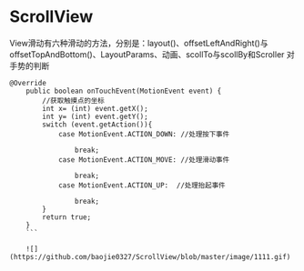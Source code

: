 # ScrollView
View滑动有六种滑动的方法，分别是：layout()、offsetLeftAndRight()与offsetTopAndBottom()、LayoutParams、动画、scollTo与scollBy和Scroller
对手势的判断
```
@Override
    public boolean onTouchEvent(MotionEvent event) {
        //获取触摸点的坐标
        int x= (int) event.getX();
        int y= (int) event.getY();
        switch (event.getAction()){
            case MotionEvent.ACTION_DOWN: //处理按下事件

                break;
            case MotionEvent.ACTION_MOVE: //处理滑动事件

                break;
            case MotionEvent.ACTION_UP:  //处理抬起事件

                break;
        }
        return true;
    }
    ```
    
    ![](https://github.com/baojie0327/ScrollView/blob/master/image/1111.gif)
